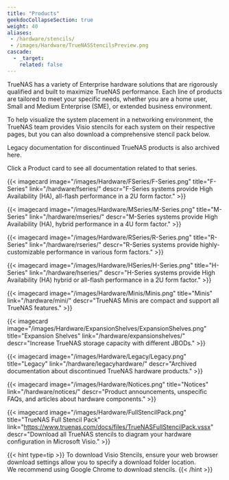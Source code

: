```yaml
---
title: "Products"
geekdocCollapseSection: true
weight: 40
aliases:
 - /hardware/stencils/
 - /images/Hardware/TrueNASStencilsPreview.png
cascade:
  - _target:
    related: false
---
```


TrueNAS has a variety of Enterprise hardware solutions that are rigorously qualified and built to maximize TrueNAS performance.
Each line of products are tailored to meet your specific needs, whether you are a home user, Small and Medium Enterprise (SME), or extended business environment.

To help visualize the system placement in a networking environment, the TrueNAS team provides Visio stencils for each system on their respective pages, but you can also download a comprehensive stencil pack below.

Legacy documentation for discontinued TrueNAS products is also archived here.

Click a Product card to see all documentation related to that series.

<div class="docs-sections">

{{< imagecard image="/images/Hardware/FSeries/F-Series.png" title="F-Series" link="/hardware/fseries/"
descr="F-Series systems provide High Availability (HA), all-flash performance in a 2U form factor." >}}

{{< imagecard image="/images/Hardware/MSeries/M-Series.png" title="M-Series" link="/hardware/mseries/"
descr="M-Series systems provide High Availability (HA), hybrid performance in a 4U form factor." >}}

{{< imagecard image="/images/Hardware/RSeries/R-Series.png" title="R-Series" link="/hardware/rseries/"
descr="R-Series systems provide highly-customizable performance in various form factors." >}}

{{< imagecard image="/images/Hardware/HSeries/H-Series.png" title="H-Series" link="/hardware/hseries/"
descr="H-Series systems provide High Availability (HA) hybrid or all-flash performance in a 2U form factor." >}}

{{< imagecard image="/images/Hardware/Minis/Minis.png" title="Minis" link="/hardware/mini/"
descr="TrueNAS Minis are compact and support all TrueNAS features." >}}

{{< imagecard image="/images/Hardware/ExpansionShelves/ExpansionShelves.png" title="Expansion Shelves" link="/hardware/expansionshelves/"
descr="Increase TrueNAS storage capacity with different JBODs." >}}

{{< imagecard image="/images/Hardware/Legacy/Legacy.png" title="Legacy" link="/hardware/legacyhardware/"
descr="Archived documentation about discontinued TrueNAS hardware products." >}}

{{< imagecard image="/images/Hardware/Notices.png" title="Notices" link="/hardware/notices/"
descr="Product announcements, unspecific FAQs, and articles about hardware components." >}}

{{< imagecard image="/images/Hardware/FullStencilPack.png" title="TrueNAS Full Stencil Pack" link="https://www.truenas.com/docs/files/TrueNASFullStencilPack.vssx"
descr="Download all TrueNAS stencils to diagram your hardware configuration in Microsoft Visio." >}}

</div>

{{< hint type=tip >}}
To download Visio Stencils, ensure your web browser download settings allow you to specify a download folder location.<br> 
We recommend using Google Chrome to download stencils.
{{< /hint >}}